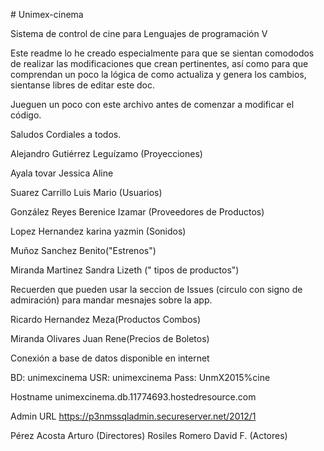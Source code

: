 ﻿﻿# Unimex-cinema

Sistema de control de cine para Lenguajes de programación V

Este readme lo he creado especialmente para que se sientan comododos de realizar las
modificaciones que crean pertinentes, así como para que comprendan un poco la 
lógica de como actualiza y genera los cambios, sientanse libres de editar este doc. 

Jueguen un poco con este archivo antes de comenzar a modificar el código. 

Saludos Cordiales a todos. 

Alejandro Gutiérrez Leguízamo (Proyecciones) 

Ayala tovar Jessica Aline

Suarez Carrillo Luis Mario (Usuarios) 

González Reyes Berenice Izamar (Proveedores de Productos) 

Lopez Hernandez karina yazmin (Sonidos)

Muñoz Sanchez Benito("Estrenos")

Miranda Martinez Sandra Lizeth (" tipos de productos")

Recuerden que pueden usar la seccion de Issues (circulo con signo de admiración) para mandar mesnajes sobre la app. 

Ricardo Hernandez Meza(Productos Combos)

Miranda Olivares Juan Rene(Precios de Boletos)



Conexión a base de datos disponible en internet

BD: unimexcinema
USR: unimexcinema
Pass: UnmX2015%cine

Hostname
unimexcinema.db.11774693.hostedresource.com

Admin URL 
https://p3nmssqladmin.secureserver.net/2012/1

Pérez Acosta Arturo (Directores)
Rosiles Romero David F. (Actores) 


